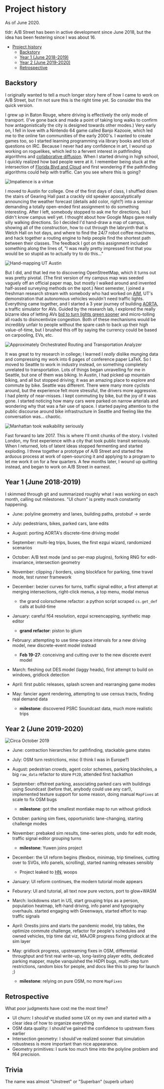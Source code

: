 # Project history

As of June 2020.

tldr: A/B Street has been in active development since June 2018, but the idea
has been festering since I was about 16.

<!--ts-->
   * [Project history](#project-history)
      * [Backstory](#backstory)
      * [Year 1 (June 2018-2019)](#year-1-june-2018-2019)
      * [Year 2 (June 2019-2020)](#year-2-june-2019-2020)
      * [Retrospective](#retrospective)

<!-- Added by: dabreegster, at: Sat May 30 15:43:02 PDT 2020 -->
<!--te-->

## Backstory

I originally wanted to tell a much longer story here of how I came to work on
A/B Street, but I'm not sure this is the right time yet. So consider this the
quick version.

I grew up in Baton Rouge, where driving is effectively the only mode of
transport. (I've gone back and made a point of taking long walks to confirm how
antagonistically the city is designed towards other modes.) Very early on, I
fell in love with a Nintendo 64 game called Banjo Kazooie, which led me to the
online fan communities of the early 2000's. I wanted to create games too, so I
started learning programming via library books and lots of questions on IRC.
Because I never had any confidence in art, I wound up working on roguelikes,
which led to a fervent interest in pathfinding algorithms and
[collaborative diffusion](http://www.cs.colorado.edu/~ralex/papers/PDF/OOPSLA06antiobjects.pdf).
When I started driving in high school, I quickly realized how bad people were at
it. I remember being stuck at the intersection of
[Florida Blvd and Cloud](https://www.openstreetmap.org/node/1279204989) and
first wondering if the pathfinding algorithms could help with traffic. Can you
see where this is going?

![Impatience is a virtue](cloud_florida.jpg)

I moved to Austin for college. One of the first days of class, I shuffled down
the stairs of Gearing Hall past a crackly old speaker apocalyptically announcing
the weather forecast (details add color, right?) into a seminar demanding a
totally open-ended first assignment to do something interesting. After I left,
somebody stopped to ask me for directions, but I didn't know campus well yet. I
thought about how Google Maps gave really silly walking directions. So I decided
I'd hand-draw a map of campus, showing all of the construction, how to cut
through the labryinth that is Welch Hall on hot days, and where to find the 24/7
robot coffee machines, and hack together a routing engine to help people find
the shortest path between their classes. The feedback I got on this assignment
included something along the lines of, "I was really pretty impressed first that
you would be so stupid as to actually try to do this..."

![Hand-mapping UT Austin](ut_map.png)

But I did, and that led me to discovering OpenStreetMap, which it turns out was
pretty pivotal. (The first version of my campus map was seeded vaguely off an
official paper map, but mostly I walked around and invented half-assed surveying
methods on the spot.) Next semester, I joined a freshman research stream with
somebody who had worked on [AIM](http://www.cs.utexas.edu/~aim/), UT's
demonstration that autonomous vehicles wouldn't need traffic lights. Everything
came together, and I started a 3 year journey of building
[AORTA](https://github.com/dabreegster/aorta/), a traffic simulator for AVs.
Guided by the research lab, I explored the really bizarre idea of letting AVs
[bid to turn lights green sooner](http://www.cs.utexas.edu/~aim/papers/ITSC13-dcarlino.pdf)
and micro-tolling all roads to disincentivize congestion. Both of these
mechanisms would be incredibly unfair to people without the spare cash to back
up their high value-of-time, but I brushed this off by saying the currency could
be based on carpooling, EVs, etc.

![Approximately Orchestrated Routing and Transportation Analyzer](aorta.gif)

It was great to try research in college; I learned I _really_ dislike munging
data and compressing my work into 6 pages of conference paper LaTeX. So I moved
to Seattle to work in industry instead, on something completely unrelated to
transportation. Lots of things began unravelling for me in Seattle, but one of
them was biking. In Austin, I had picked up mountain biking, and all but stopped
driving; it was an amazing place to explore and commute by bike. Seattle was
different. There were many more cyclists around, but the experience felt more
stressful, the drivers more aggressive. I had plenty of near-misses. I kept
commuting by bike, but the joy of it was gone. I started noticing how many cars
were parked on narrow arterials and wondering why that was a fair use of space.
I started paying attention to the public discourse around bike infrastructure in
Seattle and feeling like the conversation was... chaotic.

![Manhattan took walkability seriously](manhattan.jpg)

Fast forward to late 2017. This is where I'll omit chunks of the story. I
visited London, my first experience with a city that took public transit
seriously. When I returned, lots of latent ideas stopped fermenting and started
exploding. I threw together a prototype of A/B Street and started the arduous
process at work of open-sourcing it and applying to a program to let me work it
on for a few quarters. A few months later, I wound up quitting instead, and
began to work on A/B Street in earnest.

## Year 1 (June 2018-2019)

I skimmed through git and summarized roughly what I was working on each month,
calling out milestones. "UI churn" is pretty much constantly happening.

- June: polyline geometry and lanes, building paths, protobuf -> serde

- July: pedestrians, bikes, parked cars, lane edits
- August: porting AORTA's discrete-time driving model
- September: multi-leg trips, buses, the first ezgui wizard, randomized
  scenarios

- October: A/B test mode (and so per-map plugins), forking RNG for
  edit-invariance, intersection geometry
- November: clipping / borders, using blockface for parking, time travel mode,
  test runner framework
- December: bezier curves for turns, traffic signal editor, a first attempt at
  merging intersections, right-click menus, a top menu, modal menus
  - the grand colorscheme refactor: a python script scraped `cs.get_def` calls
    at build-time

- January: careful f64 resolution, ezgui screencapping, synthetic map editor
  - **grand refactor**: piston to glium
- February: attempting to use time-space intervals for a new driving model, new
  discrete-event model instead
  - **Feb 19-27**: conceiving and cutting over to the new discrete event model
- March: fleshing out DES model (laggy heads), first attempt to build on
  windows, gridlock detection

- April: first public releases, splash screen and rearranging game modes
- May: fancier agent rendering, attempting to use census tracts, finding real
  demand data
  - **milestone**: discovered PSRC Soundcast data, much more realistic trips

## Year 2 (June 2019-2020)

![Circa October 2019](oct_2019.png)

- June: contraction hierarchies for pathfinding, stackable game states

- July: OSM turn restrictions, misc (I think I was in Europe?)
- August: pedestrian crowds, agent color schemes, parking blackholes, a big
  `raw_data` refactor to store `Pt2D`, attended first hackathon
- September: offstreet parking, associating parked cars with buildings using
  Soundcast (before that, anybody could use any car!), implemented texture
  support for some reason, doing manual `MapFixes` at scale to fix OSM bugs
  - **milestone**: got the smallest montlake map to run without gridlock

- October: parking sim fixes, opportunistic lane-changing, starting challenge
  modes
- November: prebaked sim results, time-series plots, undo for edit mode, traffic
  signal editor grouping turns
  - **milestone**: Yuwen joins project
- December: the UI reform begins (flexbox, minimap, trip timelines, cutting over
  to SVGs, info panels, scrolling), started naming releases sensibly
  - Project leaked to [HN](https://news.ycombinator.com/item?id=21763636), woops

- January: UI reform continues, the modern tutorial mode appears
- Feburary: UI and tutorial, all text now pure vectors, port to glow+WASM
- March: lockdowns start in US, start grouping trips as a person, population
  heatmap, left-hand driving, info panel and typography overhauls. started
  engaging with Greenways, started effort to map traffic signals

- April: Orestis joins and starts the pandemic model, trip tables, the optimize
  commute challenge, refactor for people's schedules and owned vehicles, trip
  time dat viz, MAJOR progress fixing gridlock at the sim layer
- May: gridlock progress, upstreaming fixes in OSM, differential throughput and
  first real write-up, long-lasting player edits, dedicated parking mapper,
  maybe vanquished the HiDPI bugs, multi-step turn restrictions, random bios for
  people, and docs like this to prep for launch ;)
  - **milestone**: relying on pure OSM, no more `MapFixes`

## Retrospective

What poor judgments have cost me the most time?

- UI churn: I should've studied some UX on my own and started with a clear idea
  of how to organize everything
- OSM data quality: I should've gained the confidence to upstream fixes earlier
- Intersection geometry: I should've realized sooner that simulation robustness
  is more important than nice appearance.
- Geometry primitives: I sunk too much time into the polyline problem and f64
  precision.

## Trivia

The name was almost "Unstreet" or "Superban" (superb urban)
